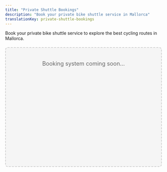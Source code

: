 ```yaml
---
title: "Private Shuttle Bookings"
description: "Book your private bike shuttle service in Mallorca"
translationKey: private-shuttle-bookings
---
```


Book your private bike shuttle service to explore the best cycling routes in Mallorca.

<div id="booking-engine-container" style="min-height: 300px; padding: 40px; background-color: #f5f5f5; border: 2px dashed #ccc; border-radius: 8px; text-align: center; margin: 20px 0;">
  <!-- Booking engine code will be inserted here -->
  <p style="color: #666; font-size: 18px; margin: 0;">Booking system coming soon...</p>
</div>
